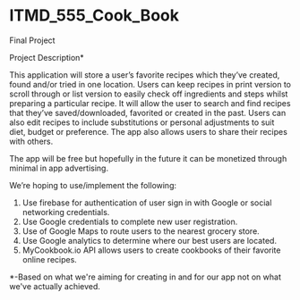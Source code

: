 # ITMD_555_Cook_Book
Final Project

Project Description*

This application will store a user’s favorite recipes which they’ve created, found and/or tried in one
location. Users can keep recipes in print version to scroll through or list version to easily check off
ingredients and steps whilst preparing a particular recipe. It will allow the user to search and find
recipes that they’ve saved/downloaded, favorited or created in the past. Users can also edit recipes
to include substitutions or personal adjustments to suit diet, budget or preference. The app also
allows users to share their recipes with others.

The app will be free but hopefully in the future it can be monetized through
minimal in app advertising.

We’re hoping to use/implement the following:
1. Use firebase for authentication of user sign in with Google or social networking credentials.
2. Use Google credentials to complete new user registration.
3. Use of Google Maps to route users to the nearest grocery store.
4. Use Google analytics to determine where our best users are located.
5. MyCookbook.io API allows users to create cookbooks of their favorite online recipes.

*-Based on what we're aiming for creating in and for our app not on what we've actually achieved.


